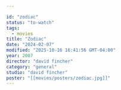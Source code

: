 ```yaml
---

id: "zodiac"
status: "to-watch"
tags:
  - movies
title: "Zodiac"
date: "2024-02-07"
modified: "2025-10-16 16:41:56 GMT-04:00"
year: 2007
director: "david fincher"
category: "general"
studio: "david fincher"
poster: "[[movies/posters/zodiac.jpg]]"
---
```

